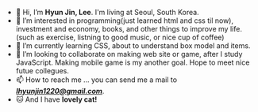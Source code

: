 - 👋 Hi, I’m <b>Hyun Jin, Lee</b>. I'm living at Seoul, South Korea.
- 👀 I’m interested in programming(just learned html and css til now), investment and economy, books, and other things to improve my life.(such as exercise, listning to good music, or nice cup of coffee)
- 🌱 I’m currently learning CSS, about to understand box model and items.
- 💞️ I’m looking to collaborate on making web site or game, after I study JavaScript. Making mobile game is my another goal. Hope to meet nice futue collegues.
- 📫 How to reach me ... you can send me a mail to <b><i>lhyunjin1220@gmail.com</b></i>. 
- 🐱 And I have <b>lovely cat!</b>

<!---
lhj5924/lhj5924 is a ✨ special ✨ repository because its `README.md` (this file) appears on your GitHub profile.
You can click the Preview link to take a look at your changes.
--->
